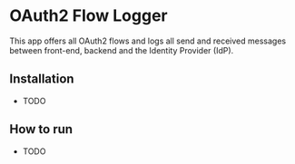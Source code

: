 # OAuth2 Flow Logger
This app offers all OAuth2 flows and logs all send and received messages between front-end, backend and the 
Identity Provider (IdP). 

## Installation
- TODO

## How to run
- TODO

